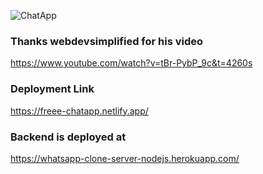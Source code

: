 ![ChatApp](https://socialify.git.ci/shelcia/ChatApp/image?description=1&font=Rokkitt&language=1&owner=1&pattern=Formal%20Invitation&stargazers=1&theme=Dark)

### Thanks webdevsimplified for his video

https://www.youtube.com/watch?v=tBr-PybP_9c&t=4260s

### Deployment Link

https://freee-chatapp.netlify.app/

### Backend is deployed at

https://whatsapp-clone-server-nodejs.herokuapp.com/
